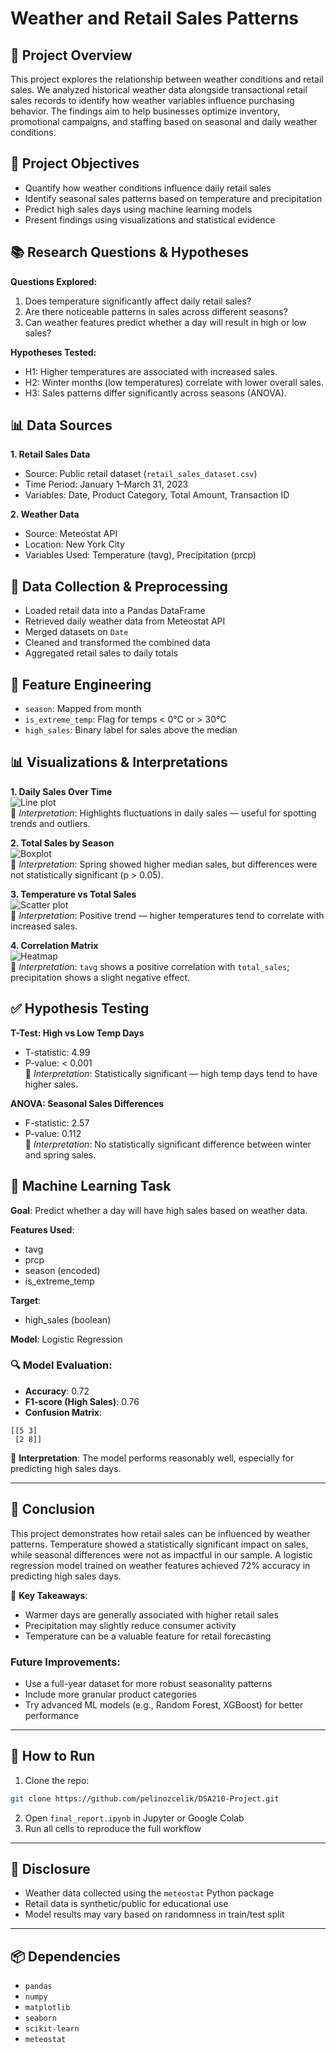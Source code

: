 # Weather and Retail Sales Patterns

## 📌 Project Overview

This project explores the relationship between weather conditions and retail sales. We analyzed historical weather data alongside transactional retail sales records to identify how weather variables influence purchasing behavior. The findings aim to help businesses optimize inventory, promotional campaigns, and staffing based on seasonal and daily weather conditions.

## 🎯 Project Objectives

- Quantify how weather conditions influence daily retail sales  
- Identify seasonal sales patterns based on temperature and precipitation  
- Predict high sales days using machine learning models  
- Present findings using visualizations and statistical evidence  

## 📚 Research Questions & Hypotheses

**Questions Explored:**
1. Does temperature significantly affect daily retail sales?
2. Are there noticeable patterns in sales across different seasons?
3. Can weather features predict whether a day will result in high or low sales?

**Hypotheses Tested:**
- H1: Higher temperatures are associated with increased sales.
- H2: Winter months (low temperatures) correlate with lower overall sales.
- H3: Sales patterns differ significantly across seasons (ANOVA).

## 📊 Data Sources

**1. Retail Sales Data**  
- Source: Public retail dataset (`retail_sales_dataset.csv`)  
- Time Period: January 1–March 31, 2023  
- Variables: Date, Product Category, Total Amount, Transaction ID  

**2. Weather Data**  
- Source: Meteostat API  
- Location: New York City  
- Variables Used: Temperature (tavg), Precipitation (prcp)  

## 🧪 Data Collection & Preprocessing

- Loaded retail data into a Pandas DataFrame  
- Retrieved daily weather data from Meteostat API  
- Merged datasets on `Date`  
- Cleaned and transformed the combined data  
- Aggregated retail sales to daily totals  

## 🔧 Feature Engineering

- `season`: Mapped from month  
- `is_extreme_temp`: Flag for temps < 0°C or > 30°C  
- `high_sales`: Binary label for sales above the median  

## 📊 Visualizations & Interpretations

**1. Daily Sales Over Time**  
![Line plot](plots/Unknown-2.png)  
📌 *Interpretation*: Highlights fluctuations in daily sales — useful for spotting trends and outliers.

**2. Total Sales by Season**  
![Boxplot](plots/Unknown-3.png)  
📌 *Interpretation*: Spring showed higher median sales, but differences were not statistically significant (p > 0.05).

**3. Temperature vs Total Sales**  
![Scatter plot](plots/Unknown-4.png)  
📌 *Interpretation*: Positive trend — higher temperatures tend to correlate with increased sales.

**4. Correlation Matrix**  
![Heatmap](plots/Unknown-5.png)  
📌 *Interpretation*: `tavg` shows a positive correlation with `total_sales`; precipitation shows a slight negative effect.

## ✅ Hypothesis Testing

**T-Test: High vs Low Temp Days**  
- T-statistic: 4.99  
- P-value: < 0.001  
📌 *Interpretation*: Statistically significant — high temp days tend to have higher sales.

**ANOVA: Seasonal Sales Differences**  
- F-statistic: 2.57  
- P-value: 0.112  
📌 *Interpretation*: No statistically significant difference between winter and spring sales.

## 🤖 Machine Learning Task

**Goal**: Predict whether a day will have high sales based on weather data.

**Features Used**:
- tavg
- prcp
- season (encoded)
- is_extreme_temp

**Target**:
- high_sales (boolean)

**Model**: Logistic Regression  

### 🔍 Model Evaluation:
- **Accuracy**: 0.72  
- **F1-score (High Sales)**: 0.76  
- **Confusion Matrix**:  
```
[[5 3]
 [2 8]]
```
📌 **Interpretation**: The model performs reasonably well, especially for predicting high sales days.

---

## 📎 Conclusion

This project demonstrates how retail sales can be influenced by weather patterns. Temperature showed a statistically significant impact on sales, while seasonal differences were not as impactful in our sample. A logistic regression model trained on weather features achieved 72% accuracy in predicting high sales days.

📌 **Key Takeaways**:
- Warmer days are generally associated with higher retail sales  
- Precipitation may slightly reduce consumer activity  
- Temperature can be a valuable feature for retail forecasting  

### Future Improvements:
- Use a full-year dataset for more robust seasonality patterns  
- Include more granular product categories  
- Try advanced ML models (e.g., Random Forest, XGBoost) for better performance  

---

## 🧪 How to Run

1. Clone the repo:
```bash
git clone https://github.com/pelinozcelik/DSA210-Project.git
```

2. Open `final_report.ipynb` in Jupyter or Google Colab  
3. Run all cells to reproduce the full workflow  

---

## 📎 Disclosure

- Weather data collected using the `meteostat` Python package  
- Retail data is synthetic/public for educational use  
- Model results may vary based on randomness in train/test split

---

## 📦 Dependencies

- `pandas`
- `numpy`
- `matplotlib`
- `seaborn`
- `scikit-learn`
- `meteostat`
